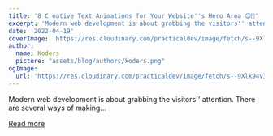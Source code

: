 ```yaml
---
title: '8 Creative Text Animations for Your Website''s Hero Area 😍🎉'
excerpt: 'Modern web development is about grabbing the visitors'' attention. There are several ways of making...'
date: '2022-04-19'
coverImage: 'https://res.cloudinary.com/practicaldev/image/fetch/s--9Xlk94vI--/c_imagga_scale,f_auto,fl_progressive,h_420,q_auto,w_1000/https://dev-to-uploads.s3.amazonaws.com/uploads/articles/2m0d263w5rzpndwx3v3d.png'
author:
  name: Koders
  picture: "assets/blog/authors/koders.png"
ogImage:
  url: 'https://res.cloudinary.com/practicaldev/image/fetch/s--9Xlk94vI--/c_imagga_scale,f_auto,fl_progressive,h_420,q_auto,w_1000/https://dev-to-uploads.s3.amazonaws.com/uploads/articles/2m0d263w5rzpndwx3v3d.png'
---
```


Modern web development is about grabbing the visitors'' attention. There are several ways of making...

[Read more](https://dev.to/madza/8-creative-text-animations-for-your-websites-hero-area-gbo)
